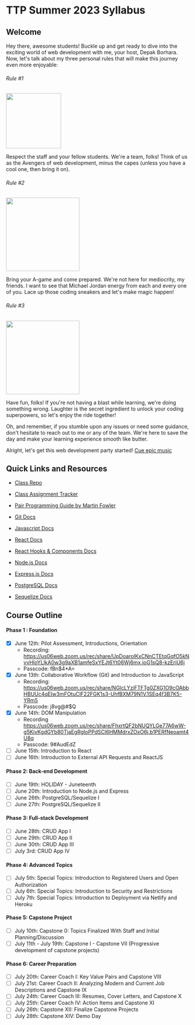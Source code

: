 # TTP Summer 2023 Syllabus

## Welcome

Hey there, awesome students! Buckle up and get ready to dive into the exciting world of web development with me, your host, Depak Borhara. Now, let's talk about my three personal rules that will make this journey even more enjoyable:

###### Rule #1

<img src='https://media0.giphy.com/media/l5s71uAp3CzKwxwkoZ/giphy.gif?cid=ecf05e47yla1j0wkaqp14xeo8vear7mpb62dc8c9ojik4swv&ep=v1_gifs_search&rid=giphy.gif&ct=g' width='150'>

Respect the staff and your fellow students. We're a team, folks! Think of us as the Avengers of web development, minus the capes (unless you have a cool one, then bring it on).

###### Rule #2

<img src='https://media0.giphy.com/media/3o6ozpypYSQg6nJ5rq/giphy.gif?cid=ecf05e47qvth2e5m8qkwclafia4sy9uiszgx7myu13mdd71r&ep=v1_gifs_search&rid=giphy.gif&ct=g' width='200'>

Bring your A-game and come prepared. We're not here for mediocrity, my friends. I want to see that Michael Jordan energy from each and every one of you. Lace up those coding sneakers and let's make magic happen!

###### Rule #3

<img src='https://media0.giphy.com/media/s2qXK8wAvkHTO/giphy.gif?cid=ecf05e47138ykz5yaplfziaqsfcz9ybsfne8jlprnow1n6jx&ep=v1_gifs_search&rid=giphy.gif&ct=g' width='200'>

Have fun, folks! If you're not having a blast while learning, we're doing something wrong. Laughter is the secret ingredient to unlock your coding superpowers, so let's enjoy the ride together!

Oh, and remember, if you stumble upon any issues or need some guidance, don't hesitate to reach out to me or any of the team. We're here to save the day and make your learning experience smooth like butter.

Alright, let's get this web development party started! [Cue epic music](https://www.youtube.com/watch?v=dQw4w9WgXcQ&ab_channel=RickAstley)

## Quick Links and Resources

- [Class Repo](https://github.com/DBorhara/ttp-summer-2023)

- [Class Assignment Tracker](https://docs.google.com/spreadsheets/d/1Lb26i0jy8xYHJrRzF0MProzwK0gyT9OedHJvJVylnL4/edit?pli=1#gid=1616898190)

- [Pair Programming Guide by Martin Fowler](https://martinfowler.com/articles/on-pair-programming.html)

- [Git Docs](https://git-scm.com/doc)

- [Javascript Docs](https://developer.mozilla.org/en-US/docs/Web/JavaScript)

- [React Docs](https://react.dev/learn)
- [React Hooks & Components Docs](https://react.dev/reference/react)

- [Node.js Docs](https://nodejs.org/en/docs)
- [Express.js Docs](https://expressjs.com/en/4x/api.html)

- [PostgreSQL Docs](https://www.postgresql.org/docs/15/index.html)
- [Sequelize Docs](https://sequelize.org/docs/v6/)

## Course Outline

#### Phase 1 : Foundation

- [x] June 12th: Pilot Assessment, Introductions, Orientation
  - Recording: https://us06web.zoom.us/rec/share/UpDoarolKxCNnCTEtqGqfO5kNvvHIoYLlkA0w3g9aXB1amfeSxYEJt6Yt06Wj6mx.joG1sQ8-kzEriU6j
  - Passcode: fBn$4*A= 
- [x] June 13th: Collaborative Workflow (Git) and Introduction to JavaScript
  - Recording: https://us06web.zoom.us/rec/share/NGlcLYziFTFTg0ZXG1O9cOAbbHBUUc4qEIw3mFOtuClF22FGK1s3-UhfBXM79N1V.1SEq4f3B7K5-YRm5
  - Passcode: j8vg@#$Q
- [x] June 14th: DOM Manipulation
  - Recording https://us06web.zoom.us/rec/share/FhxrtQF2bNUQYLGe77A6wW-g5KivKgdGYb80TjaEgRgIoPPdSCl6HMMdrxZOxO6j.b1PERfNeoamt4U8q
  - Passcode: 9#AudEdZ
- [ ] June 15th: Introduction to React
- [ ] June 16th: Introduction to External API Requests and ReactJS

#### Phase 2: Back-end Development

- [ ] June 19th: HOLIDAY - Juneteenth
- [ ] June 20th: Introduction to Node.js and Express
- [ ] June 26th: PostgreSQL/Sequelize I
- [ ] June 27th: PostgreSQL/Sequelize II

#### Phase 3: Full-stack Development

- [ ] June 28th: CRUD App I
- [ ] June 29th: CRUD App II
- [ ] June 30th: CRUD App III
- [ ] July 3rd: CRUD App IV

#### Phase 4: Advanced Topics

- [ ] July 5th: Special Topics: Introduction to Registered Users and Open Authorization
- [ ] July 6th: Special Topics: Introduction to Security and Restrictions
- [ ] July 7th: Special Topics: Introduction to Deployment via Netlify and Heroku

#### Phase 5: Capstone Project

- [ ] July 10th: Capstone 0: Topics Finalized With Staff and Initial Planning/Discussion
- [ ] July 11th - July 19th: Capstone I - Capstone VII (Progressive development of capstone projects)

#### Phase 6: Career Preparation

- [ ] July 20th: Career Coach I: Key Value Pairs and Capstone VIII
- [ ] July 21st: Career Coach II: Analyzing Modern and Current Job Descriptions and Capstone IX
- [ ] July 24th: Career Coach III: Resumes, Cover Letters, and Capstone X
- [ ] July 25th: Career Coach IV: Action Items and Capstone XI
- [ ] July 26th: Capstone XII: Finalize Capstone Projects
- [ ] July 28th: Capstone XIV: Demo Day
